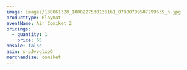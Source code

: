 ```yaml
---
image: images/130861328_1800227530135161_87800799587299635_n.jpg
producttype: Playmat
eventName: Air Comiket 2
pricings:
  - quantity: 1
    price: 65
onsale: false
asin: s-pJvvglxoO
merchandise: comiket
---
```

